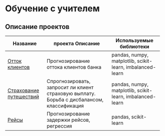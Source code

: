 # Обучение с учителем
## Описание проектов
Название| проекта Описание| Используемые библиотеки
-|-|-
[Отток клиентов](https://github.com/Alexander8841/learning_with_a_teacher/tree/main/customer_churn)|Прогнозирование оттока клиентов банка|pandas, numpy, matplotlib, scikit-learn, imbalanced-learn
[Страхование путешествий](https://github.com/Alexander8841/learning_with_a_teacher/tree/main/travel_insurance)|Спрогнозировать, запросит ли клиент страховую выплату. Борьба с дисбалансом, классификация| pandas, numpy, matplotlib, scikit-learn, imbalanced-learn
[Рейсы](https://github.com/Alexander8841/learning_with_a_teacher/tree/main/flights)|Прогнозирование задержки рейсов, регрессия| pandas, scikit-learn
